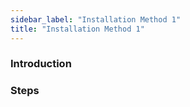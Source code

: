 ```yaml
---
sidebar_label: "Installation Method 1"
title: "Installation Method 1"
---
```


### Introduction

### Steps
